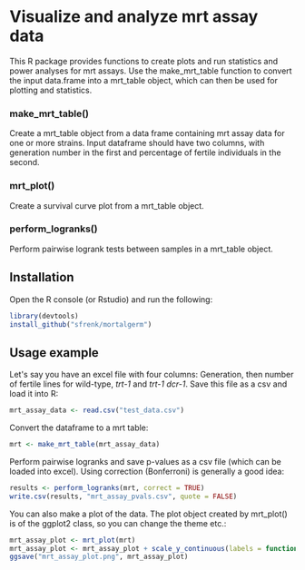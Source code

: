 # Visualize and analyze mrt assay data

This R package provides functions to create plots and run statistics and power analyses for mrt assays. Use the make_mrt_table function to convert the input data.frame into a mrt_table object, which can then be used for plotting and statistics.

### make_mrt_table()
Create a mrt_table object from a data frame containing mrt assay data for one or more strains. Input dataframe should have two columns, with generation number in the first and percentage of fertile individuals in the second. 

### mrt_plot()
Create a survival curve plot from a mrt_table object.

### perform_logranks()
Perform pairwise logrank tests between samples in a mrt_table object.


## Installation
Open the R console (or Rstudio) and run the following:

```R
library(devtools)
install_github("sfrenk/mortalgerm")
```

## Usage example
Let's say you have an excel file with four columns: Generation, then number of fertile lines for wild-type, *trt-1* and *trt-1 dcr-1*. Save this file as a csv and load it into R:

```R
mrt_assay_data <- read.csv("test_data.csv")
```

Convert the dataframe to a mrt table:

```R
mrt <- make_mrt_table(mrt_assay_data)
```

Perform pairwise logranks and save p-values as a csv file (which can be loaded into excel). Using correction (Bonferroni) is generally a good idea:

```R
results <- perform_logranks(mrt, correct = TRUE)
write.csv(results, "mrt_assay_pvals.csv", quote = FALSE)
```

You can also make a plot of the data. The plot object created by mrt_plot() is of the ggplot2 class, so you can change the theme etc.:

```R
mrt_assay_plot <- mrt_plot(mrt) 
mrt_assay_plot <- mrt_assay_plot + scale_y_continuous(labels = function(x) x *100) + ylab("Percent fertile")
ggsave("mrt_assay_plot.png", mrt_assay_plot)
```